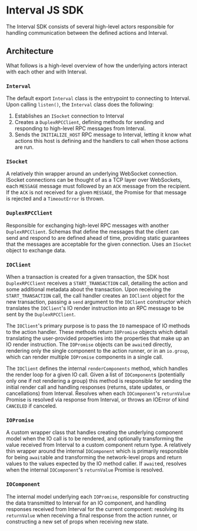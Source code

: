 # Interval JS SDK

The Interval SDK consists of several high-level actors responsible
for handling communication between the defined actions and Interval.

## Architecture

What follows is a high-level overview of how the underlying actors interact
with each other and with Interval.

### `Interval`

The default export `Interval` class is the entrypoint to connecting
to Interval. Upon calling `listen()`, the `Interval` class does the
following:

1. Establishes an `ISocket` connection to Interval
2. Creates a `DuplexRPCClient`, defining methods for sending
   and responding to high-level RPC messages from Interval.
3. Sends the `INITIALIZE_HOST` RPC message to Interval,
   letting it know what actions this host is defining
   and the handlers to call when those actions are run.

### `ISocket`

A relatively thin wrapper around an underlying WebSocket connection.
ISocket connections can be thought of as a TCP layer over WebSockets,
each `MESSAGE` message must followed by an `ACK` message from the recipient.
If the `ACK` is not received for a given `MESSAGE`, the Promise for that
message is rejected and a `TimeoutError` is thrown.

### `DuplexRPCClient`

Responsible for exchanging high-level RPC messages with another `DuplexRPCClient`.
Schemas that define the messages that the client can send and respond to are
defined ahead of time, providing static guarantees that the messages are
acceptable for the given connection. Uses an `ISocket` object to exchange data.

### `IOClient`

When a transaction is created for a given transaction, the SDK host
`DuplexRPCClient` receives a `START_TRANSACTION` call, detailing the action
and some additional metadata about the transaction. Upon receiving the
`START_TRANSACTION` call, the call handler creates an `IOClient` object
for the new transaction, passing a `send` argument to the `IOClient`
constructor which translates the `IOClient`'s IO render instruction into
an RPC message to be sent by the `DuplexRPCClient`.

The `IOClient`'s primary purpose is to pass the `IO` namespace of IO methods to
the action handler. These methods return `IOPromise` objects which detail
translating the user-provided properties into the properties that make up an IO
render instruction.
The `IOPromise` objects can be `await`ed directly,
rendering only the single component to the action runner, or in an `io.group`,
which can render multiple `IOPromise` components in a single call.

The `IOClient` defines the internal `renderComponents` method, which
handles the render loop for a given IO call.
Given a list of `IOComponent`s (potentially only one if not rendering a group)
this method is responsible for sending the initial render call and handling
responses (returns, state updates, or cancellations) from Interval.
Resolves when each `IOComponent`'s `returnValue` Promise is resolved via
response from Interval, or throws an IOError of kind `CANCELED` if canceled.

### `IOPromise`

A custom wrapper class that handles creating the underlying component
model when the IO call is to be rendered, and optionally transforming
the value received from Interval to a custom component return type.
A relatively thin wrapper around the internal `IOComponent` which is primarily
responsible for being `await`able and transforming the network-level
props and return values to the values expected by the IO method caller.
If `await`ed, resolves when the internal `IOComponent`'s `returnValue` Promise
is resolved.

### `IOComponent`

The internal model underlying each `IOPromise`, responsible for constructing
the data transmitted to Interval for an IO component, and handling responses
received from Interval for the current component: resolving its `returnValue`
when receiving a final response from the action runner, or constructing a new
set of props when receiving new state.
